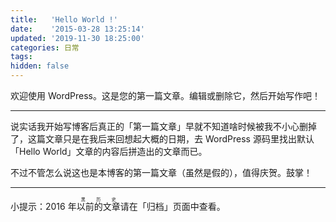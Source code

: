 ```yaml
---
title:   'Hello World !'
date:    '2015-03-28 13:25:14'
updated: '2019-11-30 18:25:00'
categories: 日常
tags:
hidden: false
---
```


欢迎使用 WordPress。这是您的第一篇文章。编辑或删除它，然后开始写作吧！

-----

说实话我开始写博客后真正的「第一篇文章」早就不知道啥时候被我不小心删掉了，这篇文章只是在我后来回想起大概的日期，去 WordPress 源码里找出默认「Hello World」文章的内容后拼造出的文章而已。

不过不管怎么说这也是本博客的第一篇文章（虽然是假的），值得庆贺。鼓掌！

-----

小提示：2016 年<ruby>以前的文章<rp>(</rp><rt>黑历史</rt><rp>)</rp></ruby>请在「归档」页面中查看。
